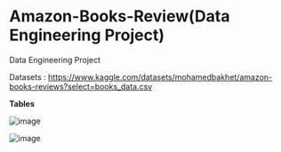 # Amazon-Books-Review(Data Engineering Project)
Data Engineering Project

Datasets : https://www.kaggle.com/datasets/mohamedbakhet/amazon-books-reviews?select=books_data.csv


  **Tables**
  
![image](https://github.com/Rooban1030/Amazon-Books-Review/assets/82220884/404c9280-c39a-4737-a57a-185568e77bdf)

![image](https://github.com/Rooban1030/Amazon-Books-Review/assets/82220884/cb1649ee-6b4e-4b7c-8416-5044e1daa3e5)
